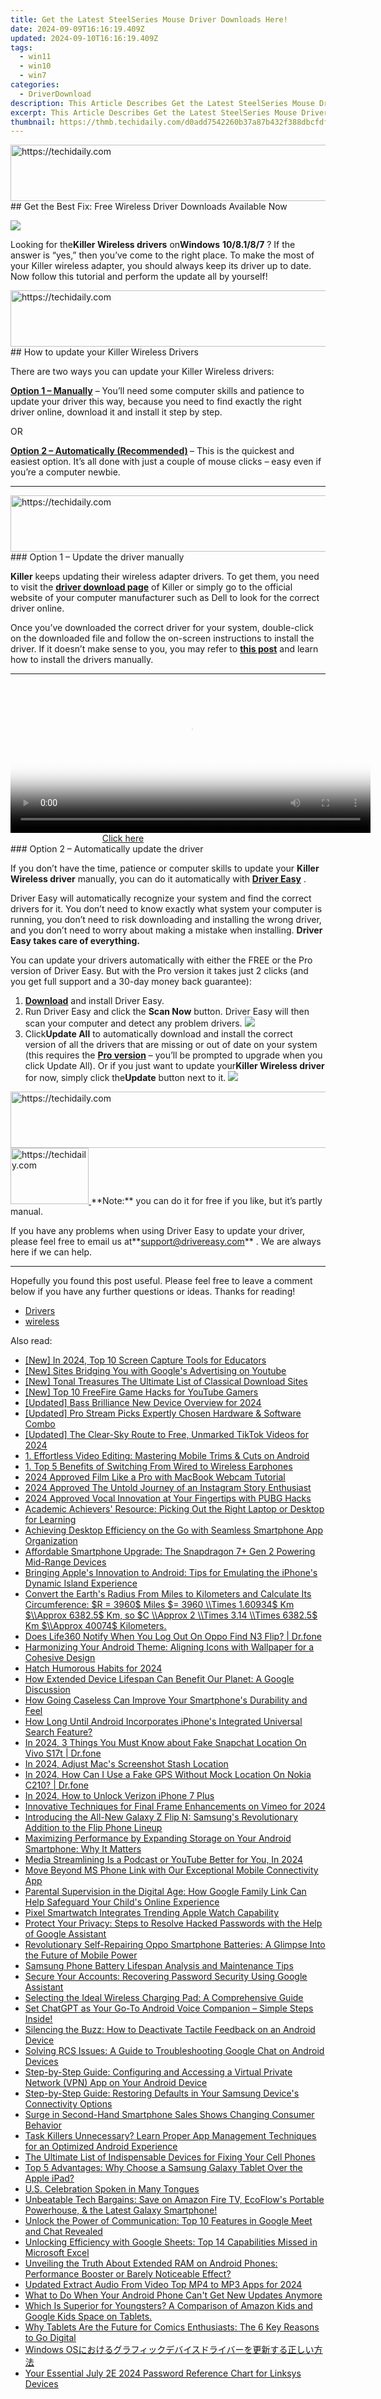 ```yaml
---
title: Get the Latest SteelSeries Mouse Driver Downloads Here!
date: 2024-09-09T16:16:19.409Z
updated: 2024-09-10T16:16:19.409Z
tags:
  - win11
  - win10
  - win7
categories:
  - DriverDownload
description: This Article Describes Get the Latest SteelSeries Mouse Driver Downloads Here!
excerpt: This Article Describes Get the Latest SteelSeries Mouse Driver Downloads Here!
thumbnail: https://thmb.techidaily.com/d0add7542260b37a87b432f388dbcfdf91f7a9a63e5abfaa3c7c10c7e5faa6e1.jpg
---
```


<!-- affiliate ads begin -->
<a href="https://appsumo.8odi.net/c/5597632/2118323/7443" target="_top" id="2118323">
  <img src="//a.impactradius-go.com/display-ad/7443-2118323" border="0" alt="https://techidaily.com" width="728" height="90"/>
</a>
<img height="0" width="0" src="https://appsumo.8odi.net/i/5597632/2118323/7443" style="position:absolute;visibility:hidden;" border="0" />
<!-- affiliate ads end -->
## Get the Best Fix: Free Wireless Driver Downloads Available Now

![](https://images.drivereasy.com/wp-content/uploads/2019/06/image-436-1024x496.png)

 Looking for the**Killer Wireless drivers** on**Windows** **10/8.1/8/7** ? If the answer is “yes,” then you’ve come to the right place. To make the most of your Killer wireless adapter, you should always keep its driver up to date. Now follow this tutorial and perform the update all by yourself!

<!-- affiliate ads begin -->
<a href="https://smilemakers.pxf.io/c/5597632/2123901/26106" target="_top" id="2123901">
  <img src="//a.impactradius-go.com/display-ad/26106-2123901" border="0" alt="https://techidaily.com" width="728" height="90"/>
</a>
<img height="0" width="0" src="https://smilemakers.pxf.io/i/5597632/2123901/26106" style="position:absolute;visibility:hidden;" border="0" />
<!-- affiliate ads end -->
## How to update your Killer Wireless Drivers

There are two ways you can update your Killer Wireless drivers:

**[Option 1 – Manually](https://tools.techidaily.com/drivereasy/download/)**  – You’ll need some computer skills and patience to update your driver this way, because you need to find exactly the right driver online, download it and install it step by step.  

 OR  

**[Option 2 – Automatically (Recommended)](https://www.drivereasy.com/knowledge/solved-killer-wireless-drivers-download/#option2) [](https://tools.techidaily.com/drivereasy/download/)**  – This is the quickest and easiest option. It’s all done with just a couple of mouse clicks – easy even if you’re a computer newbie.

---

<!-- affiliate ads begin -->
<a href="https://ephamedtechinc.pxf.io/c/5597632/2136613/26400" target="_top" id="2136613">
  <img src="//a.impactradius-go.com/display-ad/26400-2136613" border="0" alt="https://techidaily.com" width="728" height="90"/>
</a>
<img height="0" width="0" src="https://ephamedtechinc.pxf.io/i/5597632/2136613/26400" style="position:absolute;visibility:hidden;" border="0" />
<!-- affiliate ads end -->
### Option 1 – Update the driver manually

**Killer** keeps updating their wireless adapter drivers. To get them, you need to visit the **[driver download page](https://support.killernetworking.com/knowledge-base/installing-drivers-using-device-manager/)**  of Killer or simply go to the official website of your computer manufacturer such as Dell to look for the correct driver online.

 Once you’ve downloaded the correct driver for your system, double-click on the downloaded file and follow the on-screen instructions to install the driver. If it doesn’t make sense to you, you may refer to **[this post](https://tools.techidaily.com/drivereasy/download/)**  and learn how to install the drivers manually.

---

<!-- affiliate ads begin -->
<span id="1983552">
					<video width="576" height="240" style="cursor:pointer"
           poster="//a.impactradius-go.com/display-clicktoplayimage/1983552.png"
           onclick="if(!this.playClicked){this.play();this.setAttribute('controls',true);this.playClicked=true;}">
	   <source src="//a.impactradius-go.com/display-ad/22993-1983552">
	   <img src="//a.impactradius-go.com/display-clicktoplayimage/1983552.png" style="border: none; height: 100%; width: 100%; object-fit: contain">
	</video>
	<div style="width:360px;text-align:center"><a href="javascript:window.open(decodeURIComponent('https%3A%2F%2Fhomestyler.sjv.io%2Fc%2F5597632%2F1983552%2F22993'), '_blank');void(0);">Click here</a></div>
</span>
<img height="0" width="0" src="https://imp.pxf.io/i/5597632/1983552/22993" style="position:absolute;visibility:hidden;" border="0" />
<!-- affiliate ads end -->
### Option 2 – Automatically update the driver

 If you don’t have the time, patience or computer skills to update your **Killer Wireless driver** manually, you can do it automatically with **[Driver Easy](https://tools.techidaily.com/drivereasy/download/)**  .

 Driver Easy will automatically recognize your system and find the correct drivers for it. You don’t need to know exactly what system your computer is running, you don’t need to risk downloading and installing the wrong driver, and you don’t need to worry about making a mistake when installing. **Driver Easy takes care of everything.**

 You can update your drivers automatically with either the FREE or the Pro version of Driver Easy. But with the Pro version it takes just 2 clicks (and you get full support and a 30-day money back guarantee):

1. **[Download](https://tools.techidaily.com/drivereasy/download/)**  and install Driver Easy.
2. Run Driver Easy and click the **Scan Now** button. Driver Easy will then scan your computer and detect any problem drivers. ![](https://images.drivereasy.com/wp-content/uploads/2019/06/image-420.png)
3. Click**Update All** to automatically download and install the correct version of all the drivers that are missing or out of date on your system (this requires the **[Pro version](https://tools.techidaily.com/drivereasy/download/)**  – you’ll be prompted to upgrade when you click Update All). Or if you just want to update your**Killer Wireless driver** for now, simply click the**Update**  button next to it. ![](https://images.drivereasy.com/wp-content/uploads/2019/06/image-418.png)
<!-- affiliate ads begin -->
<a href="https://ephamedtechinc.pxf.io/c/5597632/2137212/26400" target="_top" id="2137212">
  <img src="//a.impactradius-go.com/display-ad/26400-2137212" border="0" alt="https://techidaily.com" width="728" height="90"/>
</a>
<img height="0" width="0" src="https://ephamedtechinc.pxf.io/i/5597632/2137212/26400" style="position:absolute;visibility:hidden;" border="0" />
<!-- affiliate ads end -->

<!-- affiliate ads begin -->
<a href="https://aligracehair.sjv.io/c/5597632/2135409/19272" target="_top" id="2135409">
  <img src="//a.impactradius-go.com/display-ad/19272-2135409" border="0" alt="https://techidaily.com" width="125" height="90"/>
</a>
<img height="0" width="0" src="https://aligracehair.sjv.io/i/5597632/2135409/19272" style="position:absolute;visibility:hidden;" border="0" />
<!-- affiliate ads end -->
**Note:** you can do it for free if you like, but it’s partly manual.

 If you have any problems when using Driver Easy to update your driver, please feel free to email us at**<support@drivereasy.com>** . We are always here if we can help.

---

 Hopefully you found this post useful. Please feel free to leave a comment below if you have any further questions or ideas. Thanks for reading!

* [Drivers](https://tools.techidaily.com/drivereasy/download/)
* [wireless](https://tools.techidaily.com/drivereasy/download/)

<ins class="adsbygoogle"
     style="display:block"
     data-ad-format="autorelaxed"
     data-ad-client="ca-pub-7571918770474297"
     data-ad-slot="1223367746"></ins>



<ins class="adsbygoogle"
     style="display:block"
     data-ad-client="ca-pub-7571918770474297"
     data-ad-slot="8358498916"
     data-ad-format="auto"
     data-full-width-responsive="true"></ins>

<span class="atpl-alsoreadstyle">Also read:</span>
<div><ul>
<li><a href="https://screen-activity-recording.techidaily.com/new-in-2024-top-10-screen-capture-tools-for-educators/"><u>[New] In 2024, Top 10 Screen Capture Tools for Educators</u></a></li>
<li><a href="https://youtube-sure.techidaily.com/ites-bridging-you-with-googles-advertising-on-youtube/"><u>[New] Sites Bridging You with Google's Advertising on Youtube</u></a></li>
<li><a href="https://some-guidance.techidaily.com/new-tonal-treasures-the-ultimate-list-of-classical-download-sites/"><u>[New] Tonal Treasures  The Ultimate List of Classical Download Sites</u></a></li>
<li><a href="https://facebook-video-footage.techidaily.com/new-top-10-freefire-game-hacks-for-youtube-gamers/"><u>[New] Top 10 FreeFire Game Hacks for YouTube Gamers</u></a></li>
<li><a href="https://video-screen-grab.techidaily.com/updated-bass-brilliance-new-device-overview-for-2024/"><u>[Updated] Bass Brilliance  New Device Overview for 2024</u></a></li>
<li><a href="https://facebook-video-footage.techidaily.com/updated-pro-stream-picks-expertly-chosen-hardware-and-software-combo/"><u>[Updated] Pro Stream Picks  Expertly Chosen Hardware & Software Combo</u></a></li>
<li><a href="https://tiktok-clips.techidaily.com/updated-the-clear-sky-route-to-free-unmarked-tiktok-videos-for-2024/"><u>[Updated] The Clear-Sky Route to Free, Unmarked TikTok Videos for 2024</u></a></li>
<li><a href="https://hardware-help.techidaily.com/1-effortless-video-editing-mastering-mobile-trims-and-cuts-on-android/"><u>1. Effortless Video Editing: Mastering Mobile Trims & Cuts on Android</u></a></li>
<li><a href="https://hardware-help.techidaily.com/1-top-5-benefits-of-switching-from-wired-to-wireless-earphones/"><u>1. Top 5 Benefits of Switching From Wired to Wireless Earphones</u></a></li>
<li><a href="https://screen-activity-recording.techidaily.com/2024-approved-film-like-a-pro-with-macbook-webcam-tutorial/"><u>2024 Approved  Film Like a Pro with MacBook Webcam Tutorial</u></a></li>
<li><a href="https://instagram-video-recordings.techidaily.com/2024-approved-the-untold-journey-of-an-instagram-story-enthusiast/"><u>2024 Approved  The Untold Journey of an Instagram Story Enthusiast</u></a></li>
<li><a href="https://fox-helps.techidaily.com/2024-approved-vocal-innovation-at-your-fingertips-with-pubg-hacks/"><u>2024 Approved  Vocal Innovation at Your Fingertips with PUBG Hacks</u></a></li>
<li><a href="https://techtrends.techidaily.com/academic-achievers-resource-picking-out-the-right-laptop-or-desktop-for-learning/"><u>Academic Achievers' Resource: Picking Out the Right Laptop or Desktop for Learning</u></a></li>
<li><a href="https://hardware-help.techidaily.com/achieving-desktop-efficiency-on-the-go-with-seamless-smartphone-app-organization/"><u>Achieving Desktop Efficiency on the Go with Seamless Smartphone App Organization</u></a></li>
<li><a href="https://hardware-help.techidaily.com/affordable-smartphone-upgrade-the-snapdragon-7plus-gen-2-powering-mid-range-devices/"><u>Affordable Smartphone Upgrade: The Snapdragon 7+ Gen 2 Powering Mid-Range Devices</u></a></li>
<li><a href="https://hardware-help.techidaily.com/bringing-apples-innovation-to-android-tips-for-emulating-the-iphones-dynamic-island-experience/"><u>Bringing Apple's Innovation to Android: Tips for Emulating the iPhone's Dynamic Island Experience</u></a></li>
<li><a href="https://hardware-help.techidaily.com/convert-the-earths-radius-from-miles-to-kilometers-and-calculate-its-circumference-r-3960-miles-3960-times-160934-km-approx-63825-km-so-c-approx-2-times-3143/"><u>Convert the Earth's Radius From Miles to Kilometers and Calculate Its Circumference: $R = 3960$ Miles $= 3960 \\Times 1.60934$ Km $\\Approx 6382.5$ Km, so $C \\Approx 2 \\Times 3.14 \\Times 6382.5$ Km $\\Approx 40074$ Kilometers.</u></a></li>
<li><a href="https://fake-location.techidaily.com/does-life360-notify-when-you-log-out-on-oppo-find-n3-flip-drfone-by-drfone-virtual-android/"><u>Does Life360 Notify When You Log Out On Oppo Find N3 Flip? | Dr.fone</u></a></li>
<li><a href="https://hardware-help.techidaily.com/harmonizing-your-android-theme-aligning-icons-with-wallpaper-for-a-cohesive-design/"><u>Harmonizing Your Android Theme: Aligning Icons with Wallpaper for a Cohesive Design</u></a></li>
<li><a href="https://some-techniques.techidaily.com/hatch-humorous-habits-for-2024/"><u>Hatch Humorous Habits for 2024</u></a></li>
<li><a href="https://hardware-help.techidaily.com/how-extended-device-lifespan-can-benefit-our-planet-a-google-discussion/"><u>How Extended Device Lifespan Can Benefit Our Planet: A Google Discussion</u></a></li>
<li><a href="https://hardware-help.techidaily.com/how-going-caseless-can-improve-your-smartphones-durability-and-feel/"><u>How Going Caseless Can Improve Your Smartphone's Durability and Feel</u></a></li>
<li><a href="https://hardware-help.techidaily.com/how-long-until-android-incorporates-iphones-integrated-universal-search-feature/"><u>How Long Until Android Incorporates iPhone's Integrated Universal Search Feature?</u></a></li>
<li><a href="https://location-social.techidaily.com/in-2024-3-things-you-must-know-about-fake-snapchat-location-on-vivo-s17t-drfone-by-drfone-virtual-android/"><u>In 2024, 3 Things You Must Know about Fake Snapchat Location On Vivo S17t | Dr.fone</u></a></li>
<li><a href="https://on-screen-recording.techidaily.com/in-2024-adjust-macs-screenshot-stash-location/"><u>In 2024, Adjust Mac's Screenshot Stash Location</u></a></li>
<li><a href="https://review-topics.techidaily.com/in-2024-how-can-i-use-a-fake-gps-without-mock-location-on-nokia-c210-drfone-by-drfone-virtual-android/"><u>In 2024, How Can I Use a Fake GPS Without Mock Location On Nokia C210? | Dr.fone</u></a></li>
<li><a href="https://sim-unlock.techidaily.com/in-2024-how-to-unlock-verizon-iphone-7-plus-by-drfone-ios/"><u>In 2024, How to Unlock Verizon iPhone 7 Plus</u></a></li>
<li><a href="https://vimeo-videos.techidaily.com/innovative-techniques-for-final-frame-enhancements-on-vimeo-for-2024/"><u>Innovative Techniques for Final Frame Enhancements on Vimeo for 2024</u></a></li>
<li><a href="https://hardware-help.techidaily.com/introducing-the-all-new-galaxy-z-flip-n-samsungs-revolutionary-addition-to-the-flip-phone-lineup/"><u>Introducing the All-New Galaxy Z Flip N: Samsung's Revolutionary Addition to the Flip Phone Lineup</u></a></li>
<li><a href="https://hardware-help.techidaily.com/maximizing-performance-by-expanding-storage-on-your-android-smartphone-why-it-matters/"><u>Maximizing Performance by Expanding Storage on Your Android Smartphone: Why It Matters</u></a></li>
<li><a href="https://extra-skills.techidaily.com/media-streamlining-is-a-podcast-or-youtube-better-for-you-in-2024/"><u>Media Streamlining  Is a Podcast or YouTube Better for You, In 2024</u></a></li>
<li><a href="https://hardware-help.techidaily.com/move-beyond-ms-phone-link-with-our-exceptional-mobile-connectivity-app/"><u>Move Beyond MS Phone Link with Our Exceptional Mobile Connectivity App</u></a></li>
<li><a href="https://hardware-help.techidaily.com/parental-supervision-in-the-digital-age-how-google-family-link-can-help-safeguard-your-childs-online-experience/"><u>Parental Supervision in the Digital Age: How Google Family Link Can Help Safeguard Your Child's Online Experience</u></a></li>
<li><a href="https://hardware-help.techidaily.com/pixel-smartwatch-integrates-trending-apple-watch-capability/"><u>Pixel Smartwatch Integrates Trending Apple Watch Capability</u></a></li>
<li><a href="https://hardware-help.techidaily.com/protect-your-privacy-steps-to-resolve-hacked-passwords-with-the-help-of-google-assistant/"><u>Protect Your Privacy: Steps to Resolve Hacked Passwords with the Help of Google Assistant</u></a></li>
<li><a href="https://hardware-help.techidaily.com/revolutionary-self-repairing-oppo-smartphone-batteries-a-glimpse-into-the-future-of-mobile-power/"><u>Revolutionary Self-Repairing Oppo Smartphone Batteries: A Glimpse Into the Future of Mobile Power</u></a></li>
<li><a href="https://hardware-help.techidaily.com/samsung-phone-battery-lifespan-analysis-and-maintenance-tips/"><u>Samsung Phone Battery Lifespan Analysis and Maintenance Tips</u></a></li>
<li><a href="https://hardware-help.techidaily.com/secure-your-accounts-recovering-password-security-using-google-assistant/"><u>Secure Your Accounts: Recovering Password Security Using Google Assistant</u></a></li>
<li><a href="https://hardware-help.techidaily.com/selecting-the-ideal-wireless-charging-pad-a-comprehensive-guide/"><u>Selecting the Ideal Wireless Charging Pad: A Comprehensive Guide</u></a></li>
<li><a href="https://hardware-help.techidaily.com/set-chatgpt-as-your-go-to-android-voice-companion-simple-steps-inside/"><u>Set ChatGPT as Your Go-To Android Voice Companion – Simple Steps Inside!</u></a></li>
<li><a href="https://hardware-help.techidaily.com/silencing-the-buzz-how-to-deactivate-tactile-feedback-on-an-android-device/"><u>Silencing the Buzz: How to Deactivate Tactile Feedback on an Android Device</u></a></li>
<li><a href="https://hardware-help.techidaily.com/solving-rcs-issues-a-guide-to-troubleshooting-google-chat-on-android-devices/"><u>Solving RCS Issues: A Guide to Troubleshooting Google Chat on Android Devices</u></a></li>
<li><a href="https://hardware-help.techidaily.com/step-by-step-guide-configuring-and-accessing-a-virtual-private-network-vpn-app-on-your-android-device/"><u>Step-by-Step Guide: Configuring and Accessing a Virtual Private Network (VPN) App on Your Android Device</u></a></li>
<li><a href="https://hardware-help.techidaily.com/step-by-step-guide-restoring-defaults-in-your-samsung-devices-connectivity-options/"><u>Step-by-Step Guide: Restoring Defaults in Your Samsung Device's Connectivity Options</u></a></li>
<li><a href="https://hardware-help.techidaily.com/surge-in-second-hand-smartphone-sales-shows-changing-consumer-behavior/"><u>Surge in Second-Hand Smartphone Sales Shows Changing Consumer Behavior</u></a></li>
<li><a href="https://hardware-help.techidaily.com/task-killers-unnecessary-learn-proper-app-management-techniques-for-an-optimized-android-experience/"><u>Task Killers Unnecessary? Learn Proper App Management Techniques for an Optimized Android Experience</u></a></li>
<li><a href="https://hardware-help.techidaily.com/the-ultimate-list-of-indispensable-devices-for-fixing-your-cell-phones/"><u>The Ultimate List of Indispensable Devices for Fixing Your Cell Phones</u></a></li>
<li><a href="https://hardware-help.techidaily.com/top-5-advantages-why-choose-a-samsung-galaxy-tablet-over-the-apple-ipad/"><u>Top 5 Advantages: Why Choose a Samsung Galaxy Tablet Over the Apple iPad?</u></a></li>
<li><a href="https://mondly-stories.techidaily.com/us-celebration-spoken-in-many-tongues/"><u>U.S. Celebration Spoken in Many Tongues</u></a></li>
<li><a href="https://hardware-help.techidaily.com/unbeatable-tech-bargains-save-on-amazon-fire-tv-ecoflows-portable-powerhouse-and-the-latest-galaxy-smartphone/"><u>Unbeatable Tech Bargains: Save on Amazon Fire TV, EcoFlow's Portable Powerhouse, & the Latest Galaxy Smartphone!</u></a></li>
<li><a href="https://hardware-help.techidaily.com/unlock-the-power-of-communication-top-10-features-in-google-meet-and-chat-revealed/"><u>Unlock the Power of Communication: Top 10 Features in Google Meet and Chat Revealed</u></a></li>
<li><a href="https://win11-tips.techidaily.com/unlocking-efficiency-with-google-sheets-top-14-capabilities-missed-in-microsoft-excel/"><u>Unlocking Efficiency with Google Sheets: Top 14 Capabilities Missed in Microsoft Excel</u></a></li>
<li><a href="https://hardware-help.techidaily.com/unveiling-the-truth-about-extended-ram-on-android-phones-performance-booster-or-barely-noticeable-effect/"><u>Unveiling the Truth About Extended RAM on Android Phones: Performance Booster or Barely Noticeable Effect?</u></a></li>
<li><a href="https://ai-driven-video-production.techidaily.com/updated-extract-audio-from-video-top-mp4-to-mp3-apps-for-2024/"><u>Updated Extract Audio From Video Top MP4 to MP3 Apps for 2024</u></a></li>
<li><a href="https://hardware-help.techidaily.com/what-to-do-when-your-android-phone-cant-get-new-updates-anymore/"><u>What to Do When Your Android Phone Can't Get New Updates Anymore</u></a></li>
<li><a href="https://hardware-help.techidaily.com/which-is-superior-for-youngsters-a-comparison-of-amazon-kids-and-google-kids-space-on-tablets/"><u>Which Is Superior for Youngsters? A Comparison of Amazon Kids and Google Kids Space on Tablets.</u></a></li>
<li><a href="https://hardware-help.techidaily.com/why-tablets-are-the-future-for-comics-enthusiasts-the-6-key-reasons-to-go-digital/"><u>Why Tablets Are the Future for Comics Enthusiasts: The 6 Key Reasons to Go Digital</u></a></li>
<li><a href="https://some-approaches.techidaily.com/windows-os/"><u>Windows OSにおけるグラフィックデバイスドライバーを更新する正しい方法</u></a></li>
<li><a href="https://techtrends.techidaily.com/your-essential-july-2e-2024-password-reference-chart-for-linksys-devices/"><u>Your Essential July 2E 2024 Password Reference Chart for Linksys Devices</u></a></li>
</ul></div>
